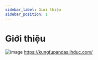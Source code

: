 ```yaml
---
sidebar_label: Giới thiệu
sidebar_position: 1
---
```


# Giới thiệu
![image](https://kungfupandas.lhduc.com/images/index/cover.jpg)
https://kungfupandas.lhduc.com/